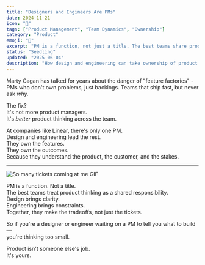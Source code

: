 ```yaml
---
title: "Designers and Engineers Are PMs"
date: 2024-11-21
icon: "🎯"
tags: ["Product Management", "Team Dynamics", "Ownership"]
category: "Product"
emoji: "🎯"
excerpt: "PM is a function, not just a title. The best teams share product thinking as a responsibility."
status: "Seedling"
updated: "2025-06-04"
description: "How design and engineering can take ownership of product outcomes"
---
```


Marty Cagan has talked for years about the danger of "feature factories" - PMs who don't own problems, just backlogs. Teams that ship fast, but never ask *why.*

The fix?  
It's not more product managers.  
It's *better* product thinking across the team.

At companies like Linear, there's only one PM.  
Design and engineering lead the rest.  
They own the features.  
They own the outcomes.  
Because they understand the product, the customer, and the stakes.

---

![So many tickets coming at me GIF](https://media3.giphy.com/media/v1.Y2lkPTc5MGI3NjExaGthNTlwYm1mZ2lrenN2anJ3eDBrNTg3bnVzbnNsY3hpOW82N2NmOSZlcD12MV9pbnRlcm5hbF9naWZfYnlfaWQmY3Q9Zw/VXJWhaO7afRe/giphy.gif)

PM is a function. Not a title.  
The best teams treat product thinking as a shared responsibility.  
Design brings clarity.  
Engineering brings constraints.  
Together, they make the tradeoffs, not just the tickets.

So if you're a designer or engineer waiting on a PM to tell you what to build—  
you're thinking too small.

Product isn't someone else's job.  
It's yours.
